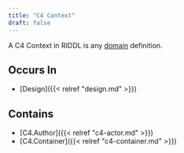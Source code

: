 ```yaml
---
title: "C4 Context"
draft: false
---
```


A C4 Context in RIDDL is any [domain](domain) definition.

## Occurs In
* [Design]({{< relref "design.md" >}})

## Contains
* [C4.Author]({{< relref "c4-actor.md" >}})
* [C4.Container]({{< relref "c4-container.md" >}})
